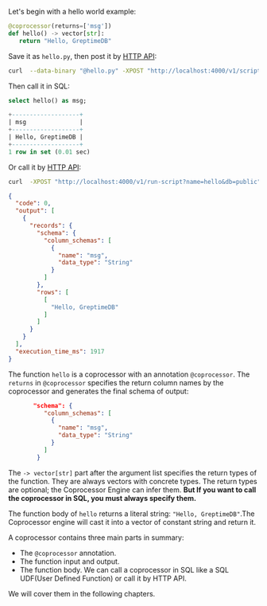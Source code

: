 Let's begin with a hello world example:

```python
@coprocessor(returns=['msg'])
def hello() -> vector[str]:
   return "Hello, GreptimeDB"
```

Save it as `hello.py`, then post it by [HTTP API](../supported-protocols/http-api#scripts-and-run-script):
```sh
curl  --data-binary "@hello.py" -XPOST "http://localhost:4000/v1/scripts?name=hello&db=public"
```

Then call it in SQL:
```sql
select hello() as msg;
```
```sql
+-------------------+
| msg               |
+-------------------+
| Hello, GreptimeDB |
+-------------------+
1 row in set (0.01 sec)
```

Or call it by  [HTTP API](../supported-protocols/http-api#scripts-and-run-script):
```sh
curl  -XPOST "http://localhost:4000/v1/run-script?name=hello&db=public"
```
```json
{
  "code": 0,
  "output": [
    {
      "records": {
        "schema": {
          "column_schemas": [
            {
              "name": "msg",
              "data_type": "String"
            }
          ]
        },
        "rows": [
          [
            "Hello, GreptimeDB"
          ]
        ]
      }
    }
  ],
  "execution_time_ms": 1917
}
```

The function `hello` is a coprocessor with an annotation `@coprocessor`.
The `returns` in `@coprocessor`  specifies the return column names by the coprocessor and generates the final schema of output:
```json
       "schema": {
          "column_schemas": [
            {
              "name": "msg",
              "data_type": "String"
            }
          ]
        }
```
               
The  `-> vector[str]` part after the argument list specifies the return types of the function. They are always vectors with concrete types. The return types are optional; the Coprocessor Engine can infer them. **But If you want to call the coprocessor in SQL, you must always specify them.**

The function body of `hello` returns a literal string: `"Hello, GreptimeDB"`.The Coprocessor engine will cast it into a  vector of constant string and return it.

A coprocessor contains three main parts in summary:
* The `@coprocessor` annotation.
* The function input and output.
* The function body.
We can call a coprocessor in SQL like a SQL UDF(User Defined Function) or call it by HTTP API.

We will cover them in the following chapters.